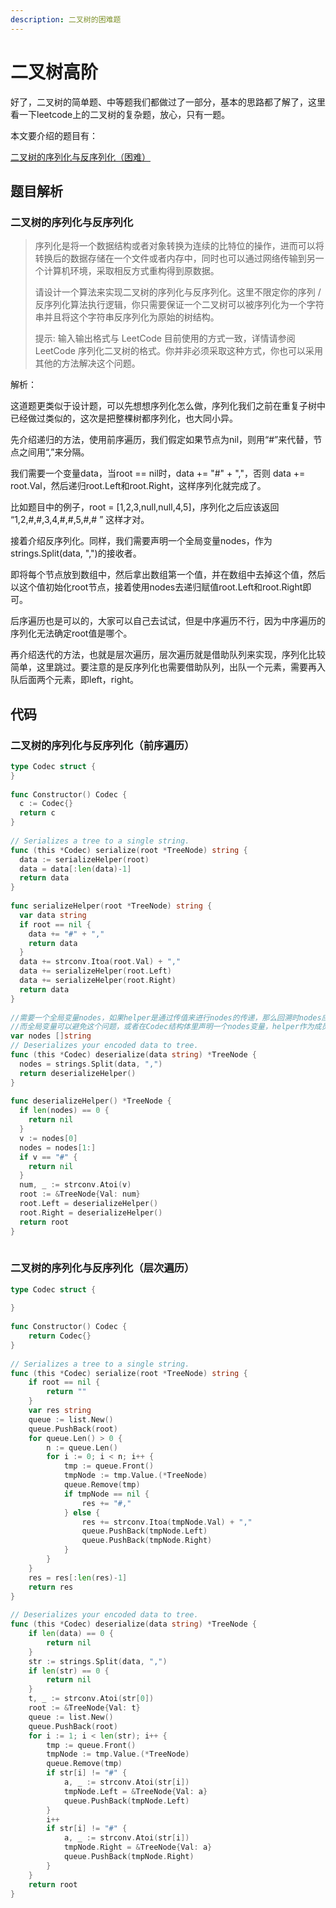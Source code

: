 ```yaml
---
description: 二叉树的困难题
---
```


# 二叉树高阶

好了，二叉树的简单题、中等题我们都做过了一部分，基本的思路都了解了，这里看一下leetcode上的二叉树的复杂题，放心，只有一题。

本文要介绍的题目有：

[二叉树的序列化与反序列化（困难）](https://leetcode-cn.com/problems/serialize-and-deserialize-binary-tree/)

## 题目解析

### 二叉树的序列化与反序列化

> 序列化是将一个数据结构或者对象转换为连续的比特位的操作，进而可以将转换后的数据存储在一个文件或者内存中，同时也可以通过网络传输到另一个计算机环境，采取相反方式重构得到原数据。
>
> 请设计一个算法来实现二叉树的序列化与反序列化。这里不限定你的序列 / 反序列化算法执行逻辑，你只需要保证一个二叉树可以被序列化为一个字符串并且将这个字符串反序列化为原始的树结构。
>
> 提示: 输入输出格式与 LeetCode 目前使用的方式一致，详情请参阅 LeetCode 序列化二叉树的格式。你并非必须采取这种方式，你也可以采用其他的方法解决这个问题。

解析：

这道题更类似于设计题，可以先想想序列化怎么做，序列化我们之前在重复子树中已经做过类似的，这次是把整棵树都序列化，也大同小异。

先介绍递归的方法，使用前序遍历，我们假定如果节点为nil，则用“#”来代替，节点之间用“,”来分隔。

我们需要一个变量data，当root == nil时，data += "#" + ","，否则 data += root.Val，然后递归root.Left和root.Right，这样序列化就完成了。

比如题目中的例子，root = \[1,2,3,null,null,4,5]，序列化之后应该返回 “1,2,#,#,3,4,#,#,5,#,# ” 这样才对。

接着介绍反序列化。同样，我们需要声明一个全局变量nodes，作为strings.Split(data, ",")的接收者。

即将每个节点放到数组中，然后拿出数组第一个值，并在数组中去掉这个值，然后以这个值初始化root节点，接着使用nodes去递归赋值root.Left和root.Right即可。

后序遍历也是可以的，大家可以自己去试试，但是中序遍历不行，因为中序遍历的序列化无法确定root值是哪个。

再介绍迭代的方法，也就是层次遍历，层次遍历就是借助队列来实现，序列化比较简单，这里跳过。要注意的是反序列化也需要借助队列，出队一个元素，需要再入队后面两个元素，即left，right。

## 代码

### 二叉树的序列化与反序列化（前序遍历）

```go
type Codec struct {
}
​
func Constructor() Codec {
  c := Codec{}
  return c
}
​
// Serializes a tree to a single string.
func (this *Codec) serialize(root *TreeNode) string {
  data := serializeHelper(root)
  data = data[:len(data)-1]
  return data
}
​
func serializeHelper(root *TreeNode) string {
  var data string
  if root == nil {
    data += "#" + ","
    return data
  }
  data += strconv.Itoa(root.Val) + ","
  data += serializeHelper(root.Left)
  data += serializeHelper(root.Right)
  return data
}
​
//需要一个全局变量nodes，如果helper是通过传值来进行nodes的传递，那么回溯时nodes应该被去掉的值没有被去掉，
//而全局变量可以避免这个问题，或者在Codec结构体里声明一个nodes变量，helper作为成员函数也是可以的。
var nodes []string
// Deserializes your encoded data to tree.
func (this *Codec) deserialize(data string) *TreeNode {
  nodes = strings.Split(data, ",")
  return deserializeHelper()
}
​
func deserializeHelper() *TreeNode {
  if len(nodes) == 0 {
    return nil
  }
  v := nodes[0]
  nodes = nodes[1:]
  if v == "#" {
    return nil
  }
  num, _ := strconv.Atoi(v)
  root := &TreeNode{Val: num}
  root.Left = deserializeHelper()
  root.Right = deserializeHelper()
  return root
}
​
```

### 二叉树的序列化与反序列化（层次遍历）

```go
type Codec struct {
    
}
​
func Constructor() Codec {
    return Codec{}
}
​
// Serializes a tree to a single string.
func (this *Codec) serialize(root *TreeNode) string {
    if root == nil {
        return ""
    }
    var res string
    queue := list.New()
    queue.PushBack(root)
    for queue.Len() > 0 {
        n := queue.Len()
        for i := 0; i < n; i++ {
            tmp := queue.Front()
            tmpNode := tmp.Value.(*TreeNode)
            queue.Remove(tmp)
            if tmpNode == nil {
                res += "#,"
            } else {
                res += strconv.Itoa(tmpNode.Val) + ","
                queue.PushBack(tmpNode.Left)
                queue.PushBack(tmpNode.Right)
            }
        }
    }
    res = res[:len(res)-1]
    return res
}
​
// Deserializes your encoded data to tree.
func (this *Codec) deserialize(data string) *TreeNode {   
    if len(data) == 0 {
        return nil
    }
    str := strings.Split(data, ",")
    if len(str) == 0 {
        return nil
    }
    t, _ := strconv.Atoi(str[0])
    root := &TreeNode{Val: t}
    queue := list.New()
    queue.PushBack(root)
    for i := 1; i < len(str); i++ {
        tmp := queue.Front()
        tmpNode := tmp.Value.(*TreeNode)
        queue.Remove(tmp)
        if str[i] != "#" {
            a, _ := strconv.Atoi(str[i])
            tmpNode.Left = &TreeNode{Val: a}
            queue.PushBack(tmpNode.Left)
        }
        i++
        if str[i] != "#" {
            a, _ := strconv.Atoi(str[i])
            tmpNode.Right = &TreeNode{Val: a}
            queue.PushBack(tmpNode.Right)
        }
    }
    return root
}
```
